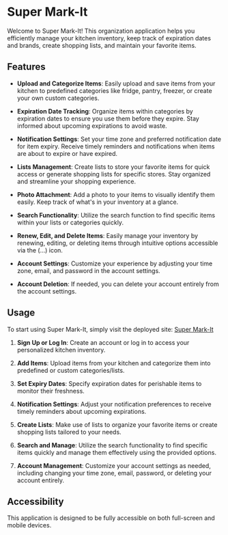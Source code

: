 # Super Mark-It

Welcome to Super Mark-It! This organization application helps you efficiently manage your kitchen inventory, keep track of expiration dates and brands, create shopping lists, and maintain your favorite items.

## Features

- **Upload and Categorize Items**: Easily upload and save items from your kitchen to predefined categories like fridge, pantry, freezer, or create your own custom categories.
  
- **Expiration Date Tracking**: Organize items within categories by expiration dates to ensure you use them before they expire. Stay informed about upcoming expirations to avoid waste.

- **Notification Settings**: Set your time zone and preferred notification date for item expiry. Receive timely reminders and notifications when items are about to expire or have expired.

- **Lists Management**: Create lists to store your favorite items for quick access or generate shopping lists for specific stores. Stay organized and streamline your shopping experience.

- **Photo Attachment**: Add a photo to your items to visually identify them easily. Keep track of what's in your inventory at a glance.

- **Search Functionality**: Utilize the search function to find specific items within your lists or categories quickly.

- **Renew, Edit, and Delete Items**: Easily manage your inventory by renewing, editing, or deleting items through intuitive options accessible via the (...) icon.

- **Account Settings**: Customize your experience by adjusting your time zone, email, and password in the account settings.

- **Account Deletion**: If needed, you can delete your account entirely from the account settings.

## Usage

To start using Super Mark-It, simply visit the deployed site: [Super Mark-It](https://supermark-it.onrender.com/)

1. **Sign Up or Log In**: Create an account or log in to access your personalized kitchen inventory.

2. **Add Items**: Upload items from your kitchen and categorize them into predefined or custom categories/lists.

3. **Set Expiry Dates**: Specify expiration dates for perishable items to monitor their freshness.

4. **Notification Settings**: Adjust your notification preferences to receive timely reminders about upcoming expirations.

5. **Create Lists**: Make use of lists to organize your favorite items or create shopping lists tailored to your needs.

6. **Search and Manage**: Utilize the search functionality to find specific items quickly and manage them effectively using the provided options.

7. **Account Management**: Customize your account settings as needed, including changing your time zone, email, password, or deleting your account entirely.

## Accessibility

This application is designed to be fully accessible on both full-screen and mobile devices.

